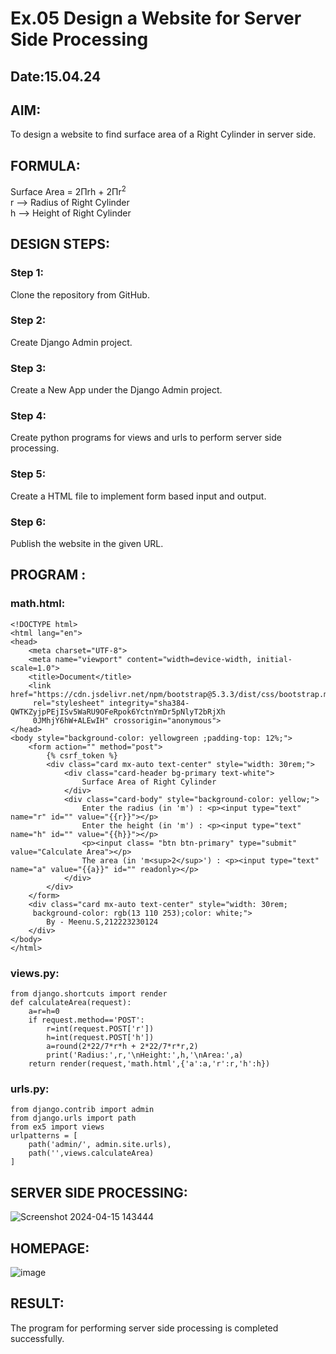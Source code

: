 # Ex.05 Design a Website for Server Side Processing
## Date:15.04.24

## AIM:
To design a website to find surface area of a Right Cylinder in server side.

## FORMULA:
Surface Area = 2Πrh + 2Πr<sup>2</sup>
<br>r --> Radius of Right Cylinder
<br>h --> Height of Right Cylinder

## DESIGN STEPS:

### Step 1:
Clone the repository from GitHub.

### Step 2:
Create Django Admin project.

### Step 3:
Create a New App under the Django Admin project.

### Step 4:
Create python programs for views and urls to perform server side processing.

### Step 5:
Create a HTML file to implement form based input and output.

### Step 6:
Publish the website in the given URL.

## PROGRAM :
### math.html:
~~~
<!DOCTYPE html>
<html lang="en">
<head>
    <meta charset="UTF-8">
    <meta name="viewport" content="width=device-width, initial-scale=1.0">
    <title>Document</title>
    <link href="https://cdn.jsdelivr.net/npm/bootstrap@5.3.3/dist/css/bootstrap.min.css"
     rel="stylesheet" integrity="sha384-QWTKZyjpPEjISv5WaRU9OFeRpok6YctnYmDr5pNlyT2bRjXh
     0JMhjY6hW+ALEwIH" crossorigin="anonymous">
</head>
<body style="background-color: yellowgreen ;padding-top: 12%;">
    <form action="" method="post">
        {% csrf_token %}
        <div class="card mx-auto text-center" style="width: 30rem;">
            <div class="card-header bg-primary text-white">
                Surface Area of Right Cylinder
            </div>
            <div class="card-body" style="background-color: yellow;">
                Enter the radius (in 'm') : <p><input type="text" name="r" id="" value="{{r}}"></p>
                Enter the height (in 'm') : <p><input type="text" name="h" id="" value="{{h}}"></p>
                <p><input class= "btn btn-primary" type="submit" value="Calculate Area"></p>
                The area (in 'm<sup>2</sup>') : <p><input type="text" name="a" value="{{a}}" id="" readonly></p>
            </div>
        </div>
    </form>
    <div class="card mx-auto text-center" style="width: 30rem;
     background-color: rgb(13 110 253);color: white;">
        By - Meenu.S,212223230124
    </div>
</body>
</html>
~~~
### views.py:
~~~
from django.shortcuts import render
def calculateArea(request):
    a=r=h=0
    if request.method=='POST':
        r=int(request.POST['r'])
        h=int(request.POST['h'])
        a=round(2*22/7*r*h + 2*22/7*r*r,2)
        print('Radius:',r,'\nHeight:',h,'\nArea:',a)
    return render(request,'math.html',{'a':a,'r':r,'h':h})
~~~
### urls.py:
~~~
from django.contrib import admin
from django.urls import path
from ex5 import views
urlpatterns = [
    path('admin/', admin.site.urls),
    path('',views.calculateArea)
]

~~~

## SERVER SIDE PROCESSING:

![Screenshot 2024-04-15 143444](https://github.com/Meenu2823/MathServer/assets/139416219/24b03c4d-ba0c-40ca-804f-a4f4fcdc8918)

## HOMEPAGE:

![image](https://github.com/Meenu2823/MathServer/assets/139416219/9cdacaf5-5533-41ce-af0e-d849c9880832)



## RESULT:
The program for performing server side processing is completed successfully.
